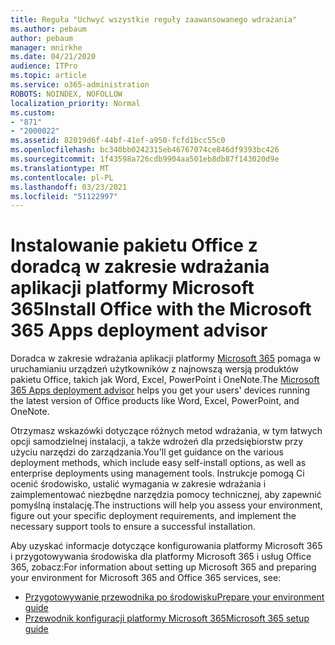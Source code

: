 ```yaml
---
title: Reguła "Uchwyć wszystkie reguły zaawansowanego wdrażania"
ms.author: pebaum
author: pebaum
manager: mnirkhe
ms.date: 04/21/2020
audience: ITPro
ms.topic: article
ms.service: o365-administration
ROBOTS: NOINDEX, NOFOLLOW
localization_priority: Normal
ms.custom:
- "871"
- "2000022"
ms.assetid: 82019d6f-44bf-41ef-a950-fcfd1bcc55c0
ms.openlocfilehash: bc340bb0242315eb46767074ce846df9393bc426
ms.sourcegitcommit: 1f43598a726cdb9904aa501eb8db87f143020d9e
ms.translationtype: MT
ms.contentlocale: pl-PL
ms.lasthandoff: 03/23/2021
ms.locfileid: "51122997"
---
```

# <a name="install-office-with-the-microsoft-365-apps-deployment-advisor"></a><span data-ttu-id="f999e-102">Instalowanie pakietu Office z doradcą w zakresie wdrażania aplikacji platformy Microsoft 365</span><span class="sxs-lookup"><span data-stu-id="f999e-102">Install Office with the Microsoft 365 Apps deployment advisor</span></span>

<span data-ttu-id="f999e-103">Doradca w zakresie wdrażania aplikacji platformy [Microsoft 365](https://go.microsoft.com/fwlink/?linkid=2145748) pomaga w uruchamianiu urządzeń użytkowników z najnowszą wersją produktów pakietu Office, takich jak Word, Excel, PowerPoint i OneNote.</span><span class="sxs-lookup"><span data-stu-id="f999e-103">The [Microsoft 365 Apps deployment advisor](https://go.microsoft.com/fwlink/?linkid=2145748) helps you get your users' devices running the latest version of Office products like Word, Excel, PowerPoint, and OneNote.</span></span>
  
<span data-ttu-id="f999e-104">Otrzymasz wskazówki dotyczące różnych metod wdrażania, w tym łatwych opcji samodzielnej instalacji, a także wdrożeń dla przedsiębiorstw przy użyciu narzędzi do zarządzania.</span><span class="sxs-lookup"><span data-stu-id="f999e-104">You'll get guidance on the various deployment methods, which include easy self-install options, as well as enterprise deployments using management tools.</span></span> <span data-ttu-id="f999e-105">Instrukcje pomogą Ci ocenić środowisko, ustalić wymagania w zakresie wdrażania i zaimplementować niezbędne narzędzia pomocy technicznej, aby zapewnić pomyślną instalację.</span><span class="sxs-lookup"><span data-stu-id="f999e-105">The instructions will help you assess your environment, figure out your specific deployment requirements, and implement the necessary support tools to ensure a successful installation.</span></span>
  
<span data-ttu-id="f999e-106">Aby uzyskać informacje dotyczące konfigurowania platformy Microsoft 365 i przygotowywania środowiska dla platformy Microsoft 365 i usług Office 365, zobacz:</span><span class="sxs-lookup"><span data-stu-id="f999e-106">For information about setting up Microsoft 365 and preparing your environment for Microsoft 365 and Office 365 services, see:</span></span>

- [<span data-ttu-id="f999e-107">Przygotowywanie przewodnika po środowisku</span><span class="sxs-lookup"><span data-stu-id="f999e-107">Prepare your environment guide</span></span>](https://go.microsoft.com/fwlink/?linkid=2005213)
- [<span data-ttu-id="f999e-108">Przewodnik konfiguracji platformy Microsoft 365</span><span class="sxs-lookup"><span data-stu-id="f999e-108">Microsoft 365 setup guide</span></span>](https://go.microsoft.com/fwlink/?linkid=2072646)
